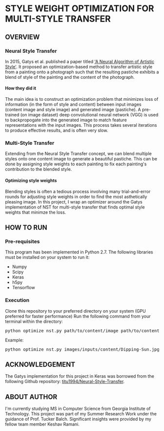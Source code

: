 # STYLE WEIGHT OPTIMIZATION FOR MULTI-STYLE TRANSFER 

## OVERVIEW
### Neural Style Transfer
In 2015, Gatys et al. published a paper titled ['A Neural Algorithm of Artistic Style'](https://arxiv.org/pdf/1508.06576v2.pdf). 
It proposed an optimization-based method to transfer artistic style from a painting onto a photograph such that the resulting pastiche exhibits a blend of style of the painting and the content of the photograph. 

#### How they did it
The main idea is to construct an optimization problem that minimizes loss of information (in the form of style and content) between 
input images (content image and style image) and generated image (pastiche). A pre-trained (on image dataset) deep convolutional neural network (VGG) is used to backpropogate into the generated image to match feature representations with the input images. This process takes several iterations to produce effective results, and is often very slow. 

### Multi-Style Transfer
Extending from the Neural Style Transfer concept, we can blend multiple styles onto one content image to generate a beautiful pastiche. This can be done by assigning style weights to each painting to fix each painting's contribution to the blended style. 

#### Optimizing style weights
Blending styles is often a tedious process involving many trial-and-error rounds for adjusting style weights in order to find the most asthetically pleasing image. In this project, I wrap an optimizer around the Gatys implementation of NST for multi-style transfer that finds optimal style weights that minimze the loss. 

## HOW TO RUN 
### Pre-requisites
This program has been implemented in Python 2.7. The following libraries must be installed on your system to run it:
* Numpy
* Scipy
* Keras
* h5py
* Tensorflow

### Execution
Clone this repository to your preferred directory on your system  (GPU preferred for faster performance)
Run the following command from your terminal within the directory: 
<pre>python optimize_nst.py path/to/content/image path/to/content/image path/to/style/image(s) path/to/generated/image</pre>
Example:
<pre>python optimize_nst.py images/inputs/content/Dipping-Sun.jpg images/inputs/style/the_scream.jpg images/inputs/style/wave_kanagawa.jpg Results/generated</pre>

## ACKNOWLEDGEMENT
The Gatys implementation for this project in Keras was borrowed from the following Github repository: [titu1994/Neural-Style-Transfer](https://github.com/titu1994/Neural-Style-Transfer).

## ABOUT AUTHOR
I'm currently studying MS in Computer Science from Georgia Institute of Technology. This project was part of my Summer Research Work under 
the guidance of Prof. Tucker Balch. Significant insights were provided by my fellow team member Keshav Ramani. 

